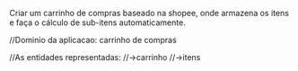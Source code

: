 Criar um carrinho de compras baseado na shopee, onde armazena os itens e faça o cálculo de sub-itens automaticamente.

//Dominio da aplicacao: carrinho de compras

//As entidades representadas:
//->carrinho
//->itens